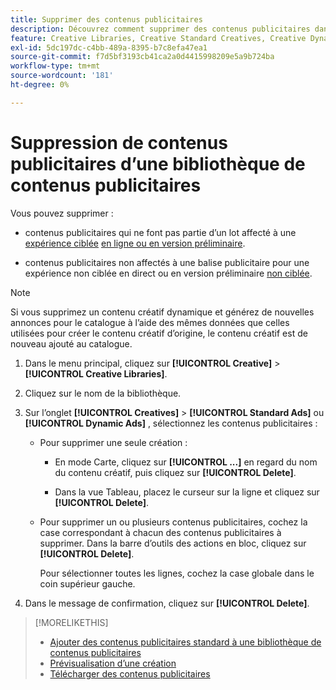 ```yaml
---
title: Supprimer des contenus publicitaires
description: Découvrez comment supprimer des contenus publicitaires dans une bibliothèque de contenus publicitaires.
feature: Creative Libraries, Creative Standard Creatives, Creative Dynamic Creatives
exl-id: 5dc197dc-c4bb-489a-8395-b7c8efa47ea1
source-git-commit: f7d5bf3193cb41ca2a0d4415998209e5a9b724ba
workflow-type: tm+mt
source-wordcount: '181'
ht-degree: 0%

---
```


# Suppression de contenus publicitaires d’une bibliothèque de contenus publicitaires

Vous pouvez supprimer :

* contenus publicitaires qui ne font pas partie d’un lot affecté à une [expérience ciblée](/help/creative/experiences/experience-about.md#experience-statuses-experience-statuses) [ en ligne ou en version préliminaire](/help/creative/experiences/experience-about.md).

* contenus publicitaires non affectés à une balise publicitaire pour une expérience non ciblée en direct ou en version préliminaire [non ciblée](/help/creative/experiences/experience-about.md).

>[!NOTE]
>
>Si vous supprimez un contenu créatif dynamique et générez de nouvelles annonces pour le catalogue à l’aide des mêmes données que celles utilisées pour créer le contenu créatif d’origine, le contenu créatif est de nouveau ajouté au catalogue.

1. Dans le menu principal, cliquez sur **[!UICONTROL Creative]** > **[!UICONTROL Creative Libraries]**.

1. Cliquez sur le nom de la bibliothèque.

1. Sur l’onglet **[!UICONTROL Creatives]** > **[!UICONTROL Standard Ads]** ou **[!UICONTROL Dynamic Ads]** , sélectionnez les contenus publicitaires :

   * Pour supprimer une seule création :

      * En mode Carte, cliquez sur **[!UICONTROL ...]** en regard du nom du contenu créatif, puis cliquez sur **[!UICONTROL Delete]**.

      * Dans la vue Tableau, placez le curseur sur la ligne et cliquez sur **[!UICONTROL Delete]**.

   * Pour supprimer un ou plusieurs contenus publicitaires, cochez la case correspondant à chacun des contenus publicitaires à supprimer. Dans la barre d’outils des actions en bloc, cliquez sur **[!UICONTROL Delete]**.

     Pour sélectionner toutes les lignes, cochez la case globale dans le coin supérieur gauche.

1. Dans le message de confirmation, cliquez sur **[!UICONTROL Delete]**.

>[!MORELIKETHIS]
>
>* [Ajouter des contenus publicitaires standard à une bibliothèque de contenus publicitaires](creative-add-standard.md)
>* [Prévisualisation d’une création](creative-preview.md)
>* [Télécharger des contenus publicitaires](creative-download.md)
